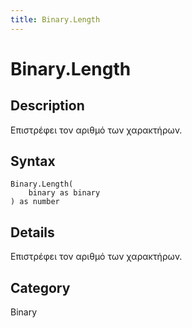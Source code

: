```yaml
---
title: Binary.Length
---
```


# Binary.Length


## Description

Επιστρέφει τον αριθμό των χαρακτήρων.


## Syntax

```powerquery
Binary.Length(
    binary as binary
) as number
```


## Details

Επιστρέφει τον αριθμό των χαρακτήρων.



## Category
Binary
